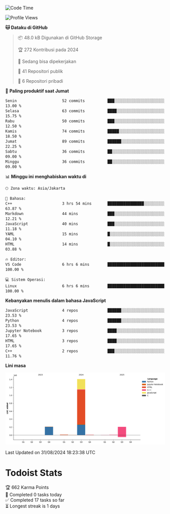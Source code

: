 <!--START_SECTION:waka-->
![Code Time](http://img.shields.io/badge/Code%20Time-28%20hrs%2016%20mins-blue)

![Profile Views](http://img.shields.io/badge/Profil%20dilihat-55-blue)

**🐱 Dataku di GitHub** 

> 📦 48.0 kB Digunakan di GitHub Storage 
 > 
> 🏆 272 Kontribusi pada 2024
 > 
> 💼 Sedang bisa dipekerjakan
 > 
> 📜 41 Repositori publik 
 > 
> 🔑 6 Repositori pribadi 
 > 
📅 **Paling produktif saat Jumat** 

```text
Senin                    52 commits          ███░░░░░░░░░░░░░░░░░░░░░░   13.00 % 
Selasa                   63 commits          ████░░░░░░░░░░░░░░░░░░░░░   15.75 % 
Rabu                     50 commits          ███░░░░░░░░░░░░░░░░░░░░░░   12.50 % 
Kamis                    74 commits          █████░░░░░░░░░░░░░░░░░░░░   18.50 % 
Jumat                    89 commits          ██████░░░░░░░░░░░░░░░░░░░   22.25 % 
Sabtu                    36 commits          ██░░░░░░░░░░░░░░░░░░░░░░░   09.00 % 
Minggu                   36 commits          ██░░░░░░░░░░░░░░░░░░░░░░░   09.00 % 
```


📊 **Minggu ini menghabiskan waktu di** 

```text
🕑︎ Zona waktu: Asia/Jakarta

💬 Bahasa: 
C++                      3 hrs 54 mins       ████████████████░░░░░░░░░   63.87 % 
Markdown                 44 mins             ███░░░░░░░░░░░░░░░░░░░░░░   12.21 % 
JavaScript               40 mins             ███░░░░░░░░░░░░░░░░░░░░░░   11.18 % 
YAML                     15 mins             █░░░░░░░░░░░░░░░░░░░░░░░░   04.10 % 
HTML                     14 mins             █░░░░░░░░░░░░░░░░░░░░░░░░   03.88 % 

🔥 Editor: 
VS Code                  6 hrs 6 mins        █████████████████████████   100.00 % 

💻 Sistem Operasi: 
Linux                    6 hrs 6 mins        █████████████████████████   100.00 % 
```

**Kebanyakan menulis dalam bahasa JavaScript** 

```text
JavaScript               4 repos             ██████░░░░░░░░░░░░░░░░░░░   23.53 % 
Python                   4 repos             ██████░░░░░░░░░░░░░░░░░░░   23.53 % 
Jupyter Notebook         3 repos             ████░░░░░░░░░░░░░░░░░░░░░   17.65 % 
HTML                     3 repos             ████░░░░░░░░░░░░░░░░░░░░░   17.65 % 
C++                      2 repos             ███░░░░░░░░░░░░░░░░░░░░░░   11.76 % 
```



**Lini masa**

![Lines of Code chart](https://raw.githubusercontent.com/yusuf601/yusuf601/main/assets/bar_graph.png)


 Last Updated on 31/08/2024 18:23:38 UTC
<!--END_SECTION:waka-->
# Todoist Stats

<!-- TODO-IST:START -->
🏆  662 Karma Points           
🌸  Completed 0 tasks today           
✅  Completed 17 tasks so far           
⏳  Longest streak is 1 days
<!-- TODO-IST:END -->
